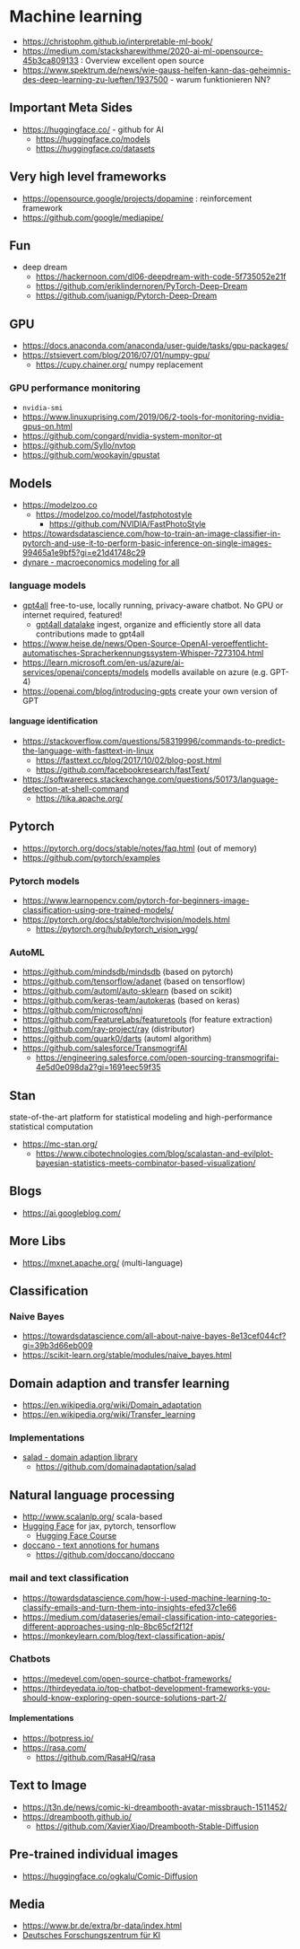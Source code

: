# Machine learning

* https://christophm.github.io/interpretable-ml-book/
* https://medium.com/stacksharewithme/2020-ai-ml-opensource-45b3ca809133 : Overview excellent open source
* https://www.spektrum.de/news/wie-gauss-helfen-kann-das-geheimnis-des-deep-learning-zu-lueften/1937500 - warum funktionieren NN?

## Important Meta Sides

* https://huggingface.co/ - github for AI
  + https://huggingface.co/models
  + https://huggingface.co/datasets

## Very high level frameworks

* https://opensource.google/projects/dopamine : reinforcement framework
* https://github.com/google/mediapipe/

## Fun

* deep dream
  + https://hackernoon.com/dl06-deepdream-with-code-5f735052e21f
  + https://github.com/eriklindernoren/PyTorch-Deep-Dream
  + https://github.com/juanigp/Pytorch-Deep-Dream

## GPU

* https://docs.anaconda.com/anaconda/user-guide/tasks/gpu-packages/
* https://stsievert.com/blog/2016/07/01/numpy-gpu/
  + https://cupy.chainer.org/ numpy replacement

### GPU performance monitoring

* `nvidia-smi`
* https://www.linuxuprising.com/2019/06/2-tools-for-monitoring-nvidia-gpus-on.html
* https://github.com/congard/nvidia-system-monitor-qt
* https://github.com/Syllo/nvtop
* https://github.com/wookayin/gpustat

## Models

* https://modelzoo.co
  + https://modelzoo.co/model/fastphotostyle
    - https://github.com/NVIDIA/FastPhotoStyle
* https://towardsdatascience.com/how-to-train-an-image-classifier-in-pytorch-and-use-it-to-perform-basic-inference-on-single-images-99465a1e9bf5?gi=e21d41748c29
* [dynare - macroeconomics modeling for all](https://www.dynare.org/)

### language models

* [gpt4all](https://gpt4all.io/index.html) free-to-use, locally running, privacy-aware chatbot. No GPU or internet required, featured!
  + [gpt4all datalake](https://github.com/nomic-ai/gpt4all-datalake) ingest, organize and efficiently store all data contributions made to gpt4all
* https://www.heise.de/news/Open-Source-OpenAI-veroeffentlicht-automatisches-Spracherkennungssystem-Whisper-7273104.html
* https://learn.microsoft.com/en-us/azure/ai-services/openai/concepts/models modells available on azure (e.g. GPT-4)
* https://openai.com/blog/introducing-gpts create your own version of GPT

#### language identification

* https://stackoverflow.com/questions/58319996/commands-to-predict-the-language-with-fasttext-in-linux
  + https://fasttext.cc/blog/2017/10/02/blog-post.html
  + https://github.com/facebookresearch/fastText/
* https://softwarerecs.stackexchange.com/questions/50173/language-detection-at-shell-command
  + https://tika.apache.org/

## Pytorch

* https://pytorch.org/docs/stable/notes/faq.html (out of memory)
* https://github.com/pytorch/examples

### Pytorch models

* https://www.learnopencv.com/pytorch-for-beginners-image-classification-using-pre-trained-models/
* https://pytorch.org/docs/stable/torchvision/models.html
  + https://pytorch.org/hub/pytorch_vision_vgg/

### AutoML

* https://github.com/mindsdb/mindsdb (based on pytorch)
* https://github.com/tensorflow/adanet (based on tensorflow)
* https://github.com/automl/auto-sklearn (based on scikit)
* https://github.com/keras-team/autokeras (based on keras)
* https://github.com/microsoft/nni
* https://github.com/FeatureLabs/featuretools (for feature extraction)
* https://github.com/ray-project/ray (distributor)
* https://github.com/quark0/darts (automl algorithm)
* https://github.com/salesforce/TransmogrifAI
  + https://engineering.salesforce.com/open-sourcing-transmogrifai-4e5d0e098da2?gi=1691eec59f35

## Stan

state-of-the-art platform for statistical modeling and high-performance statistical computation

* https://mc-stan.org/
  + https://www.cibotechnologies.com/blog/scalastan-and-evilplot-bayesian-statistics-meets-combinator-based-visualization/

## Blogs

* https://ai.googleblog.com/

## More Libs

* https://mxnet.apache.org/ (multi-language)

## Classification

### Naive Bayes

* https://towardsdatascience.com/all-about-naive-bayes-8e13cef044cf?gi=39b3d66eb009
* https://scikit-learn.org/stable/modules/naive_bayes.html

## Domain adaption and transfer learning

* https://en.wikipedia.org/wiki/Domain_adaptation
* https://en.wikipedia.org/wiki/Transfer_learning

### Implementations

* [salad - domain adaption library](https://domainadaptation.org/)
  + https://github.com/domainadaptation/salad

## Natural language processing

* http://www.scalanlp.org/ scala-based
* [Hugging Face](https://huggingface.co/) for jax, pytorch, tensorflow
  + [Hugging Face Course](https://huggingface.co/course/chapter1/1)
* [doccano - text annotions for humans](https://doccano.herokuapp.com/de)
  + https://github.com/doccano/doccano

### mail and text classification

* https://towardsdatascience.com/how-i-used-machine-learning-to-classify-emails-and-turn-them-into-insights-efed37c1e66
* https://medium.com/dataseries/email-classification-into-categories-different-approaches-using-nlp-8bc65cf2f12f
* https://monkeylearn.com/blog/text-classification-apis/

### Chatbots

* https://medevel.com/open-source-chatbot-frameworks/
* https://thirdeyedata.io/top-chatbot-development-frameworks-you-should-know-exploring-open-source-solutions-part-2/

#### Implementations

* https://botpress.io/
* https://rasa.com/
  + https://github.com/RasaHQ/rasa

## Text to Image

* https://t3n.de/news/comic-ki-dreambooth-avatar-missbrauch-1511452/
* https://dreambooth.github.io/
  + https://github.com/XavierXiao/Dreambooth-Stable-Diffusion

## Pre-trained individual images

* https://huggingface.co/ogkalu/Comic-Diffusion

## Media

* https://www.br.de/extra/br-data/index.html
* [Deutsches Forschungszentrum für KI](https://www.dfki.de/web)
